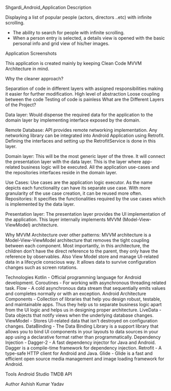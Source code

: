 Shgardi_Android_Application
Description

Displaying a list of popular people (actors, directors ..etc) with infinite scrolling.
* The ability to search for people with infinite scrolling.
* When a person entry is selected, a details view is opened with the basic personal info and grid view of his/her images.


Application Screenshots


This application is created mainly by keeping Clean Code MVVM Architecture in mind.

Why the cleaner approach?

Separation of code in different layers with assigned responsibilities making it easier for further modification.
High level of abstraction
Loose coupling between the code
Testing of code is painless
What are the Different Layers of the Project?

Data layer: Would dispense the required data for the application to the domain layer by implementing interface exposed by the domain.

Remote Database: API provides remote networking implementation. Any networking library can be integrated into Android Application using Retrofit. Defining the interfaces and setting up the RetrofitService is done in this layer.

Domain layer: This will be the most generic layer of the three. It will connect the presentation layer with the data layer. This is the layer where app-related business logic will be executed. All the application use-cases and the repositories interfaces reside in the domain layer.

Use Cases: Use cases are the application logic executor. As the name depicts each functionality can have its separate use case. With more granularity of the use case creation, it can be reused more often.
Repositories: It specifies the functionalities required by the use cases which is implemented by the data layer.

Presentation layer: The presentation layer provides the UI implementation of the application. This layer internally implements MVVM (Model-View-ViewModel) architecture.

Why MVVM Architecture over other patterns: MVVM architecture is a Model-View-ViewModel architecture that removes the tight coupling between each component. Most importantly, in this architecture, the children don't have the direct reference to the parent, they only have the reference by observables. Also View Model store and manage UI-related data in a lifecycle conscious way. It allows data to survive configuration changes such as screen rotations.

Technologies
Kotlin - Official programming language for Android development.
Coroutines - For working with asynchronous threading related task.
Flow - A cold asynchronous data stream that sequentially emits values and completes normally or with an exception.
Android Architecture Components - Collection of libraries that help you design robust, testable, and maintainable apps. Thus they help us to separate business logic apart from the UI logic and helps us in designing proper architecture.
LiveData - Data objects that notify views when the underlying database changes.
ViewModel - Stores UI-related data that isn't destroyed on configuration changes.
DataBinding - The Data Binding Library is a support library that allows you to bind UI components in your layouts to data sources in your app using a declarative format rather than programmatically.
Dependency Injection -
Dagger-2 - A fast dependency injector for Java and Android. Dagger is a compile-time framework for dependency injection.
Retrofit - A type-safe HTTP client for Android and Java.
Glide - Glide is a fast and efficient open source media management and image loading framework for Android.

Tools
Android Studio
TMDB API


Author
Ashish Kumar Yadav
